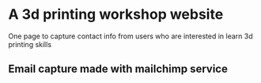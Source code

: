 # A 3d printing workshop website
One page to capture contact info from users who are interested in learn 3d printing skills

## Email capture made with mailchimp service
